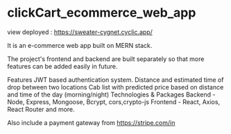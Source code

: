# clickCart_ecommerce_web_app
view deployed : https://sweater-cygnet.cyclic.app/


It is an e-commerce web app built on MERN stack.

The project's frontend and backend are built separately so that more features can be added easily in future.

Features
JWT based authentication system.
Distance and estimated time of drop between two locations
Cab list with predicted price based on distance and time of the day (morning/night)
Technologies & Packages
Backend - Node, Express, Mongoose, Bcrypt, cors,crypto-js
Frontend - React, Axios,  React Router and more.

Also include a payment gateway from https://stripe.com/in
